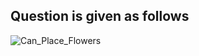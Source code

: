 ## Question is given as follows

![Can_Place_Flowers](https://user-images.githubusercontent.com/44902363/76448739-d7150000-63f0-11ea-841b-f3382e579a8b.png)

